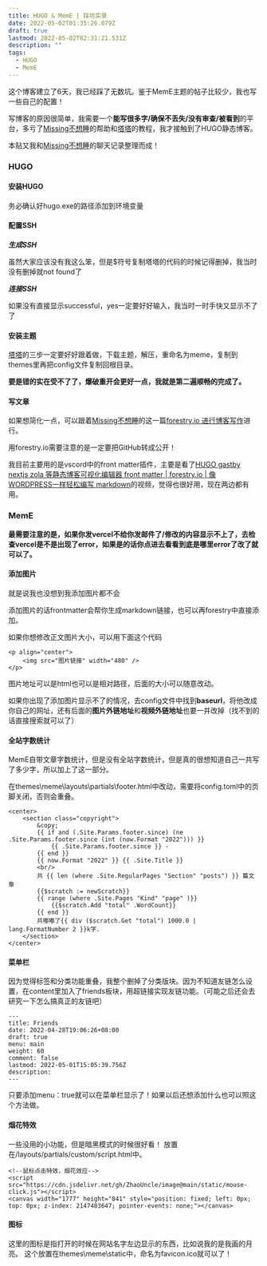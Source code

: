 ```yaml
---
title: HUGO & MemE | 踩坑实录
date: 2022-05-02T01:35:26.079Z
draft: true
lastmod: 2022-05-02T02:31:21.531Z
description: ""
tags:
  - HUGO
  - MemE
---
```

这个博客建立了6天，我已经踩了无数坑。鉴于MemE主题的帖子比较少，我也写一些自己的配置！

写博客的原因很简单，我需要一个**能写很多字/确保不丢失/没有审查/被看到**的平台，多亏了[Missing不想睡](https://hugo-missingid.vercel.app/)的帮助和[塔塔](https://mantyke.icu/)的教程，我才接触到了HUGO静态博客。

本贴又我和[Missing不想睡](https://hugo-missingid.vercel.app/)的聊天记录整理而成！

### HUGO

#### 安装HUGO

务必确认好hugo.exe的路径添加到环境变量

#### 配置SSH

***生成SSH***

虽然大家应该没有我这么笨，但是$符号复制塔塔的代码的时候记得删掉，我当时没有删掉就not found了

***连接SSH***

如果没有直接显示successful，yes一定要好好输入，我当时一时手快又显示不了了

#### 安装主题

[塔塔](https://mantyke.icu/)的三步一定要好好跟着做，下载主题，解压，重命名为meme，复制到themes里再把config文件复制回根目录。

**要是错的实在受不了了，爆破重开会更好一点，我就是第二遍顺畅的完成了。**

#### 写文章

如果想简化一点，可以跟着[Missing不想睡](https://hugo-missingid.vercel.app/)的这一篇[forestry.io 进行博客写作](https://hugo-missingid.vercel.app/p/forestry/)进行。

用forestry.io需要注意的是一定要把GitHub转成公开！

我目前主要用的是vscord中的front matter插件，主要是看了[HUGO gastby nextjs zola 等静态博客可视化编辑器 front matter | forestry.io | 像WORDPRESS一样轻松编写 markdown](https://www.youtube.com/watch?v=s1Gdu4RZDp4&t=303s)的视频，觉得也很好用，现在两边都有用。

### MemE

**最需要注意的是，如果你发vercel不给你发邮件了/修改的内容显示不上了，去检查vercel是不是出现了error，如果是的话你点进去看看到底是哪里error了改了就可以了。**

#### 添加图片

就是说我也没想到我添加图片都不会

添加图片的话frontmatter会帮你生成markdown链接，也可以再forestry中直接添加。

如果你想修改正文图片大小，可以用下面这个代码
```
<p align="center">
    <img src="图片链接" width="480" />
</p>
```
图片地址可以是html也可以是相对路径，后面的大小可以随意改动。

如果你出现了添加图片显示不了的情况，去config文件中找到**baseurl**，将他改成你自己的网址，还有后面的**图片外链地址**和**视频外链地址**也要一并改掉（找不到的话直接搜索就可以了）

#### 全站字数统计

MemE自带文章字数统计，但是没有全站字数统计，但是真的很想知道自己一共写了多少字，所以加上了这一部分。

在themes\meme\layouts\partials\footer.html中改动，需要将config.toml中的页脚关闭，否则会重叠。

```
<center>
    <section class="copyright">
        &copy; 
        {{ if and (.Site.Params.footer.since) (ne .Site.Params.footer.since (int (now.Format "2022"))) }}
            {{ .Site.Params.footer.since }} - 
        {{ end }}
        {{ now.Format "2022" }} {{ .Site.Title }}
        <br/>
        共 {{ len (where .Site.RegularPages "Section" "posts") }} 篇文章
        {{$scratch := newScratch}}
        {{ range (where .Site.Pages "Kind" "page" )}}
            {{$scratch.Add "total" .WordCount}}
        {{ end }}
        共嘟嘟了{{ div ($scratch.Get "total") 1000.0 | lang.FormatNumber 2 }}k字.
    </section>
</center>
```

#### 菜单栏

因为觉得标签和分类功能重叠，我整个删掉了分类版块。因为不知道友链怎么设置，在content里加入了friends板块，用超链接实现友链功能。（可能之后还会去研究一下怎么搞真正的友链吧）
```
---
title: Friends
date: 2022-04-28T19:06:26+08:00
draft: true
menu: main
weight: 60
comment: false
lastmod: 2022-05-01T15:05:39.756Z
description: 
---
```
只要添加menu：true就可以在菜单栏显示了！如果以后还想添加什么也可以照这个方法做。

#### 烟花特效

一些没用的小功能，但是暗黑模式的时候很好看！
放置在/layouts/partials/custom/script.html中。
```
<!--鼠标点击特效，烟花效应-->
<script src="https://cdn.jsdelivr.net/gh/ZhaoUncle/image@main/static/mouse-click.js"></script>
<canvas width="1777" height="841" style="position: fixed; left: 0px; top: 0px; z-index: 2147483647; pointer-events: none;"></canvas>
```

#### 图标

这里的图标是指打开的时候在网站名字左边显示的东西，比如说我的是我画的月亮。
这个放置在themes\meme\static中，命名为favicon.ico就可以了！

